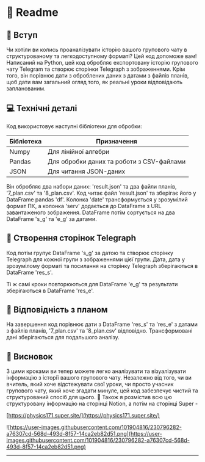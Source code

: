 # 📝 Readme

## 🔎 Вступ

Чи хотіли ви колись проаналізувати історію вашого групового чату в структурованому та легкодоступному форматі? Цей код допоможе вам! Написаний на Python, цей код обробляє експортовану історію групового чату Telegram та створює сторінки Telegraph з зображеннями. Крім того, він порівнює дати з оброблених даних з датами з файлів планів, щоб дати вам загальний огляд того, як реальні уроки відповідають запланованим.

## 💻 Технічні деталі

Код використовує наступні бібліотеки для обробки:

| Бібліотека | Призначення |
| --- | --- |
| Numpy | Для лінійної алгебри |
| Pandas | Для обробки даних та роботи з CSV-файлами |
| JSON | Для читання JSON-даних |

Він обробляє два набори даних: 'result.json' та два файли планів, '7_plan.csv' та '8_plan.csv'. Код читає файл 'result.json' та зберігає його у DataFrame pandas 'df'. Колонка 'date' трансформується у зрозумілий формат ПК, а колонка 'serv' додається до DataFrame з URL завантаженого зображення. DataFrame потім сортується на два DataFrame 's_g' та 'e_g' за датами.

## 🎨 Створення сторінок Telegraph

Код потім групує DataFrame 's_g' за датою та створює сторінку Telegraph для кожної групи з зображеннями цієї групи. Дата, дата у зрозумілому форматі та посилання на сторінку Telegraph зберігаються в DataFrame 'res_s'.

Ті ж самі кроки повторюються для DataFrame 'e_g' та результати зберігаються в DataFrame 'res_e'.

## 📅 Відповідність з планом

На завершення код порівнює дати з DataFrame 'res_s' та 'res_e' з датами з файлів планів, '7_plan.csv' та '8_plan.csv' відповідно. Трансформовані дані зберігаються для подальшого аналізу.

## 🏁 Висновок

З цими кроками ви тепер можете легко аналізувати та візуалізувати інформацію з історії вашого групового чату. Незалежно від того, чи ви вчитель, який хоче відстежувати свої уроки, чи просто учасник групового чату, який хоче згадати минуле, цей код забезпечує чистий та структурований спосіб для цього. 🎉
Також я розмістив всю цю структуровану інформацію на сторінці Notion, а потім на сторінці Super -

[https://physics171.super.site/](https://physics171.super.site/)

![https://user-images.githubusercontent.com/101904816/230796282-a76307cd-568d-493d-8f57-14ca2eb82d51.png](https://user-images.githubusercontent.com/101904816/230796282-a76307cd-568d-493d-8f57-14ca2eb82d51.png)

____
